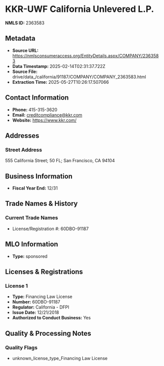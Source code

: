 # KKR-UWF California Unlevered L.P.

**NMLS ID:** 2363583

## Metadata
- **Source URL:** https://nmlsconsumeraccess.org/EntityDetails.aspx/COMPANY/2363583
- **Data Timestamp:** 2025-02-14T02:31:37.722Z
- **Source File:** drive/data_/california/91187/COMPANY/COMPANY_2363583.html
- **Extraction Time:** 2025-05-27T10:26:17.507066

## Contact Information
- **Phone:** 415-315-3620
- **Email:** creditcompliance@kkr.com
- **Website:** https://www.kkr.com/

## Addresses
### Street Address
555 California Street; 50 FL; San Francisco, CA 94104

## Business Information
- **Fiscal Year End:** 12/31

## Trade Names & History
### Current Trade Names
- License/Registration #: 60DBO-91187

## MLO Information
- **Type:** sponsored

## Licenses & Registrations

### License 1
- **Type:** Financing Law License
- **Number:** 60DBO-91187
- **Regulator:** California - DFPI
- **Issue Date:** 12/21/2018
- **Authorized to Conduct Business:** Yes

## Quality & Processing Notes
### Quality Flags
- unknown_license_type_Financing Law License
